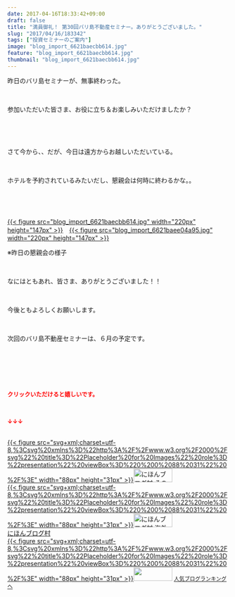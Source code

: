 ```yaml
---
date: 2017-04-16T18:33:42+09:00
draft: false
title: "満員御礼！ 第30回バリ島不動産セミナー。ありがとうございました。"
slug: "2017/04/16/183342"
tags: ["投資セミナーのご案内"]
image: "blog_import_6621baecbb614.jpg"
feature: "blog_import_6621baecbb614.jpg"
thumbnail: "blog_import_6621baecbb614.jpg"
---
```

<p>昨日のバリ島セミナーが、無事終わった。</p><p> </p><p>参加いただいた皆さま、お役に立ち＆お楽しみいただけましたか？</p><p> </p><p> </p><p>さて今から、、だが、今日は遠方からお越しいただいている。</p><p> </p><p>ホテルを予約されているみたいだし、懇親会は何時に終わるかな。。</p><p> </p><p> </p><p><a href="blog_import_6621baecbb614.jpg">{{< figure src="blog_import_6621baecbb614.jpg" width="220px" height="147px" >}}</a>　<a href="blog_import_6621baee04a95.jpg">{{< figure src="blog_import_6621baee04a95.jpg" width="220px" height="147px" >}}</a></p><p>※昨日の懇親会の様子</p><p> </p><p>なにはともあれ、皆さま、ありがとうございました！！</p><p> </p><p>今後ともよろしくお願いします。</p><p> </p><p>次回のバリ島不動産セミナーは、６月の予定です。</p><p> </p><p> </p><p> </p><p><font color="#ff0000" size="2"><strong>クリックいただけると嬉しいです。</strong></font></p><p></p><p> </p><p><font color="#ff0000" size="2"><strong>↓↓↓</strong></font></p><p><br/><a href="ranking.html?p_cid=01260127" id="&amp;blogmura_banner" target="_blank">{{< figure src="svg+xml;charset=utf-8,%3Csvg%20xmlns%3D%22http%3A%2F%2Fwww.w3.org%2F2000%2Fsvg%22%20title%3D%22Placeholder%20for%20Images%22%20role%3D%22presentation%22%20viewBox%3D%220%200%2088%2031%22%20%2F%3E" width="88px" height="31px" >}}<noscript><img alt="にほんブログ村 その他生活ブログ 不動産投資へ" border="0" height="31" src="//life.blogmura.com/hudousantoushi/img/hudousantoushi88_31.gif" width="88"></noscript></a><br/><a href="ranking.html?p_cid=01260127" target="_blank">{{< figure src="svg+xml;charset=utf-8,%3Csvg%20xmlns%3D%22http%3A%2F%2Fwww.w3.org%2F2000%2Fsvg%22%20title%3D%22Placeholder%20for%20Images%22%20role%3D%22presentation%22%20viewBox%3D%220%200%2088%2031%22%20%2F%3E" width="88px" height="31px" >}}<noscript><img alt="にほんブログ村 海外生活ブログ バリ島情報へ" border="0" height="31" src="https://img-proxy.blog-video.jp/images?url=http%3A%2F%2Foverseas.blogmura.com%2Fbali%2Fimg%2Fbali88_31.gif" width="88"></noscript></a><br/><a href="ranking.html?p_cid=01260127" target="_blank">にほんブログ村</a><br/><a href="link.php?1804582" title="人気ブログランキングへ">{{< figure src="svg+xml;charset=utf-8,%3Csvg%20xmlns%3D%22http%3A%2F%2Fwww.w3.org%2F2000%2Fsvg%22%20title%3D%22Placeholder%20for%20Images%22%20role%3D%22presentation%22%20viewBox%3D%220%200%2088%2031%22%20%2F%3E" width="88px" height="31px" >}}<noscript><img border="0" height="31" src="https://blog.with2.net/img/banner/banner_22.gif" width="88"></noscript></a> <a href="link.php?1804582" style="font-size: 12px;">人気ブログランキングへ</a></p>

